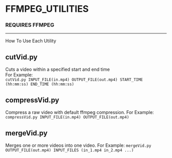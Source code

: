 # FFMPEG_UTILITIES

### REQUIRES FFMPEG

---

How To Use Each Utility

## cutVid.py

Cuts a video within a specified start and end time  
For Example:  
`cutVid.py INPUT_FILE(in.mp4) OUTPUT_FILE(out.mp4) START_TIME (hh:mm:ss) END_TIME (hh:mm:ss)`

## compressVid.py

Compress a raw video with default ffmpeg compression.
For Example:
`compressVid.py INPUT_FILE(in.mp4) OUTPUT_FILE(out.mp4)`

## mergeVid.py

Merges one or more videos into one video.
For Example:
`mergeVid.py OUTPUT_FILE(out.mp4) INPUT_FILES (in_1.mp4 in_2.mp4 ...)`
